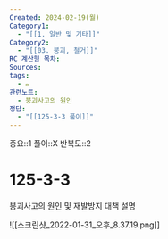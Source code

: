 ```yaml
---
Created: 2024-02-19(월)
Category1:
  - "[[1. 일반 및 기타]]"
Category2:
  - "[[03. 붕괴, 철거]]"
RC 계산형 목차: 
Sources: 
tags:
  - ✏️
관련노트:
  - 붕괴사고의 원인
정답:
  - "[[125-3-3 풀이]]"
---
```

중요::1
풀이::X
반복도::2
#  125-3-3

붕괴사고의 원인 및 재발방지 대책 설명

![[스크린샷_2022-01-31_오후_8.37.19.png]]